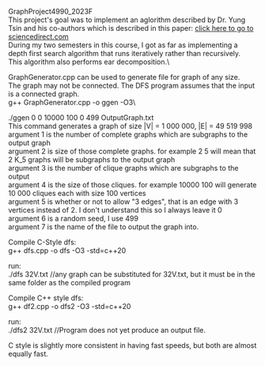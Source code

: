 GraphProject4990_2023F\
This project's goal was to implement an aglorithm described by Dr. Yung Tsin and his co-authors which is described in this paper: [click here to go to sciencedirect.com](https://www.sciencedirect.com/science/article/abs/pii/S0166218X22003900) \
During my two semesters in this course, I got as far as implementing a depth first search algorithm that runs iteratively rather than recursively.\
This algorithm also performs ear decomposition.\

GraphGenerator.cpp can be used to generate file for graph of any size.\
The graph may not be connected. The DFS program assumes that the input is a connected graph.\
g++ GraphGenerator.cpp -o ggen -O3\

./ggen 0 0 10000 100 0 499 OutputGraph.txt\
This command generates a graph of size |V| = 1 000 000, |E| = 49 519 998\
argument 1 is the number of complete graphs which are subgraphs to the output graph\
argument 2 is size of those complete graphs. for example 2 5 will mean that 2 K_5 graphs will be subgraphs to the output graph\
argument 3 is the number of clique graphs which are subgraphs to the output\
argument 4 is the size of those cliques. for example 10000 100 will generate 10 000 cliques each with size 100 vertices\
argument 5 is whether or not to allow "3 edges", that is an edge with 3 vertices instead of 2. I don't understand this so I always leave it 0\
argument 6 is a random seed, I use 499\
argument 7 is the name of the file to output the graph into.

Compile C-Style dfs:\
g++ dfs.cpp -o dfs -O3 -std=c++20

run:\
./dfs 32V.txt //any graph can be substituted for 32V.txt, but it must be in the same folder as the compiled program

Compile C++ style dfs:\
g++ df2.cpp -o dfs2 -O3 -std=c++20

run:\
./dfs2 32V.txt  //Program does not yet produce an output file.

C style is slightly more consistent in having fast speeds, but both are almost equally fast.
